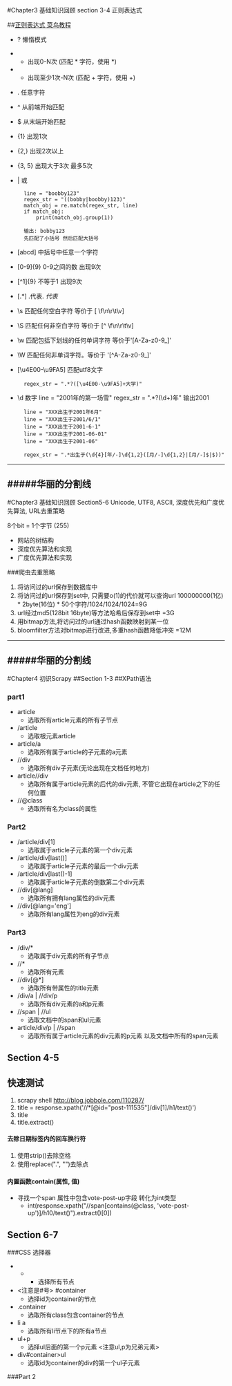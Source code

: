 #Chapter3 基础知识回顾 section 3-4 正则表达式

##[正则表达式 菜鸟教程](http://www.runoob.com/regexp/regexp-syntax.html)

* ? 懒惰模式
* * 出现0-N次 (匹配 * 字符，使用 \*)
* * 出现至少1次-N次 (匹配 + 字符，使用 \+)
* . 任意字符
* ^ 从前端开始匹配
* $ 从末端开始匹配
* {1} 出现1次
* {2,} 出现2次以上
* {3, 5} 出现大于3次 最多5次
* | 或  

		line = "boobby123"
		regex_str = "((bobby|boobby)123)"
		match_obj = re.match(regex_str, line)
		if match_obj:
			print(match_obj.group(1))
	
		输出: bobby123
		先匹配了小括号 然后匹配大括号

* [abcd] 中括号中任意一个字符
* [0-9]{9} 0-9之间的数 出现9次
* [^1]{9} 不等于1 出现9次
* [.*] .代表. *代表*
* \s 匹配任何空白字符 等价于 [ \f\n\r\t\v]
* \S 匹配任何非空白字符 等价于 [^ \f\n\r\t\v]
* \w 匹配包括下划线的任何单词字符 等价于'[A-Za-z0-9_]'
* \W 匹配任何非单词字符。等价于 '[^A-Za-z0-9_]'
* [\u4E00-\u9FA5] 匹配utf8文字  

		regex_str = ".*?([\u4E00-\u9FA5]+大学)"

* \d 数字
		line = "2001年的第一场雪"
		regex_str = ".*?(\d+)年"
		输出2001


		line = "XXX出生于2001年6月"
		line = "XXX出生于2001/6/1"
		line = "XXX出生于2001-6-1"
		line = "XXX出生于2001-06-01"
		line = "XXX出生于2001-06"
		
		regex_str = ".*出生于(\d{4}[年/-]\d{1,2}([月/-]\d{1,2}|[月/-]$|$))"



---
#####华丽的分割线
---

#Chapter3 基础知识回顾 Section5-6 Unicode, UTF8, ASCII, 深度优先和广度优先算法, URL去重策略

8个bit = 1个字节 (255)

* 网站的树结构
* 深度优先算法和实现
* 广度优先算法和实现


###爬虫去重策略
1. 将访问过的url保存到数据库中
2. 将访问过的url保存到set中, 只需要o(1)的代价就可以查询url 100000000(1亿) * 2byte(16位) * 50个字符/1024/1024/1024=9G
3. url经过md5(128bit 16byte)等方法哈希后保存到set中 =3G
4. 用bitmap方法,将访问过的url通过hash函数映射到某一位 
5. bloomfilter方法对bitmap进行改进,多重hash函数降低冲突 =12M


---
#####华丽的分割线
---


#Chapter4 初识Scrapy
##Section 1-3
##XPath语法

### part1
* article
	* 选取所有article元素的所有子节点
* /article
	* 选取根元素article	
* article/a
	* 选取所有属于article的子元素的a元素
* //div
	* 选取所有div子元素(无论出现在文档任何地方)
* article//div
	* 选取所有属于article元素的后代的div元素, 不管它出现在article之下的任何位置
* //@class
	* 选取所有名为class的属性  


### Part2
* /article/div[1]  
	* 选取属于article子元素的第一个div元素
* /article/div[last()]  
	* 选取属于article子元素的最后一个div元素 
* /article/div[last()-1]
	* 选取属于article子元素的倒数第二个div元素
* //div[@lang]
	* 选取所有拥有lang属性的div元素
* //div[@lang='eng']
	* 选取所有lang属性为eng的div元素

### Part3
* /div/* 
	* 选取属于div元素的所有子节点
* //*
	* 选取所有元素
* //div[@*]
	* 选取所有带属性的title元素
* /div/a | //div/p
	* 选取所有div元素的a和p元素
* //span | //ul
	* 选取文档中的span和ul元素
* article/div/p | //span
	* 选取所有属于article元素的div元素的p元素  以及文档中所有的span元素     



## Section 4-5

## 快速测试
1. scrapy shell http://blog.jobbole.com/110287/
2. title = response.xpath('//*[@id="post-111535"]/div[1]/h1/text()')
3. title
4. title.extract()

#### 去除日期标签内的回车换行符
1. 使用strip()去除空格
2. 使用replace(".", "")去除点


#### 内置函数contain(属性, 值)  

* 寻找一个span 属性中包含vote-post-up字段  转化为int类型
	*	int(response.xpath("//span[contains(@class, 'vote-post-up')]/h10/text()").extract()[0])


## Section 6-7

###CSS 选择器



* *
	* 选择所有节点
* <注意是#号> #container
	* 选择id为container的节点
* .container
	* 选取所有class包含container的节点
* li a
	* 选取所有li节点下的所有a节点
* ul+p
	* 选择ul后面的第一个p元素 <注意ul,p为兄弟元素>
* div#container>ul
	* 选取id为container的div的第一个ul子元素
     
###Part 2


